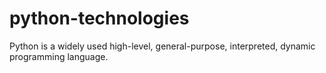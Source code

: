 # python-technologies

Python is a widely used high-level, general-purpose, interpreted, dynamic programming language.
